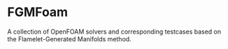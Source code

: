 # FGMFoam
A collection of OpenFOAM solvers and corresponding testcases based on the Flamelet-Generated Manifolds method.
